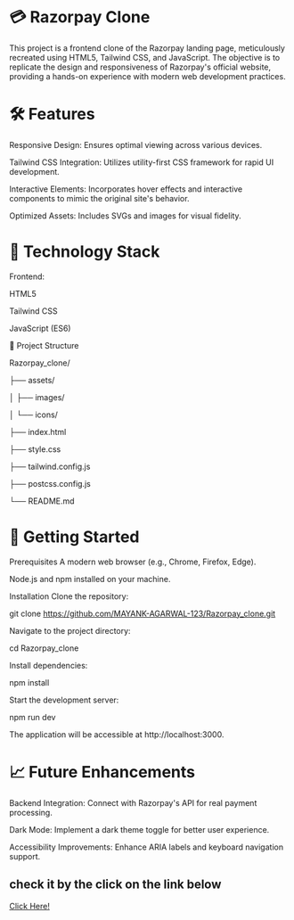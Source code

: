 # 💳 Razorpay Clone

This project is a frontend clone of the Razorpay landing page, meticulously recreated using HTML5, Tailwind CSS, and JavaScript. The objective is to replicate the design and responsiveness of Razorpay's official website, providing a hands-on experience with modern web development practices.

# 🛠️ Features
Responsive Design: Ensures optimal viewing across various devices.

Tailwind CSS Integration: Utilizes utility-first CSS framework for rapid UI development.

Interactive Elements: Incorporates hover effects and interactive components to mimic the original site's behavior.

Optimized Assets: Includes SVGs and images for visual fidelity.

# 🧰 Technology Stack

Frontend:

HTML5

Tailwind CSS

JavaScript (ES6)

📁 Project Structure

Razorpay_clone/

├── assets/

│   ├── images/

│   └── icons/

├── index.html

├── style.css

├── tailwind.config.js

├── postcss.config.js

└── README.md

# 🚀 Getting Started

Prerequisites
A modern web browser (e.g., Chrome, Firefox, Edge).

Node.js and npm installed on your machine.

Installation
Clone the repository:

git clone https://github.com/MAYANK-AGARWAL-123/Razorpay_clone.git

Navigate to the project directory:

cd Razorpay_clone

Install dependencies:

npm install

Start the development server:

npm run dev

The application will be accessible at http://localhost:3000.

# 📈 Future Enhancements
Backend Integration: Connect with Razorpay's API for real payment processing.

Dark Mode: Implement a dark theme toggle for better user experience.

Accessibility Improvements: Enhance ARIA labels and keyboard navigation support.

## check it by the click on the link below
<a href="https://mayank-agarwal-123.github.io/Razorpay_clone/">Click Here!</a>

